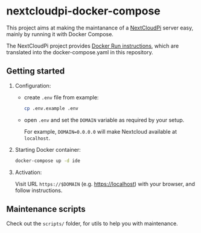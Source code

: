 # nextcloudpi-docker-compose

This project aims at making the maintanance of a [NextCloudPi](https://github.com/nextcloud/nextcloudpi/) server easy, mainly by running it with Docker Compose.

The NextCloudPi project provides [Docker Run instructions](https://github.com/nextcloud/nextcloudpi#run-in-docker), which are translated into the docker-compose.yaml in this repository.

## Getting started

1. Configuration:

    - create `.env` file from example:

        ```bash
        cp .env.example .env
        ```

    - open `.env` and set the `DOMAIN` variable as required by your setup.

        For example, `DOMAIN=0.0.0.0` will make Nextcloud available at `localhost`.

2. Starting Docker container:

    ```bash
    docker-compose up -d ide
    ```

3. Activation:

    Visit URL `https://$DOMAIN` (e.g. <https://localhost>) with your browser, and follow instructions.

## Maintenance scripts

Check out the `scripts/` folder, for utils to help you with maintenance.
